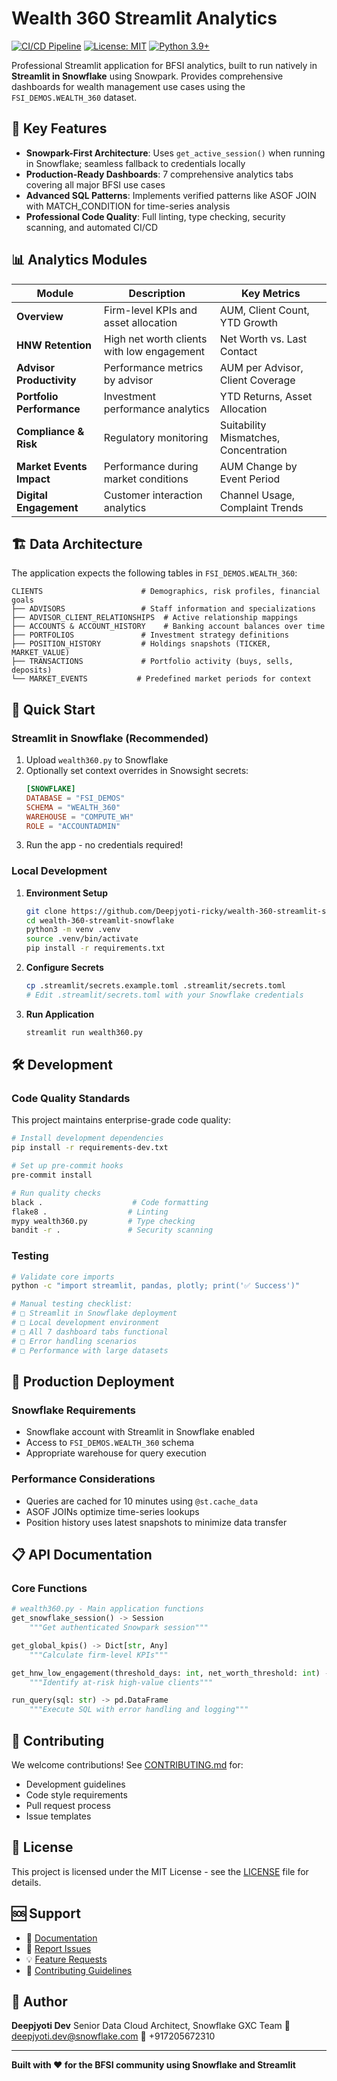 # Wealth 360 Streamlit Analytics

[![CI/CD Pipeline](https://github.com/Deepjyoti-ricky/wealth-360-streamlit-snowflake/actions/workflows/ci.yml/badge.svg)](https://github.com/Deepjyoti-ricky/wealth-360-streamlit-snowflake/actions/workflows/ci.yml)
[![License: MIT](https://img.shields.io/badge/License-MIT-yellow.svg)](https://opensource.org/licenses/MIT)
[![Python 3.9+](https://img.shields.io/badge/python-3.9+-blue.svg)](https://www.python.org/downloads/)

Professional Streamlit application for BFSI analytics, built to run natively in **Streamlit in Snowflake** using Snowpark. Provides comprehensive dashboards for wealth management use cases using the `FSI_DEMOS.WEALTH_360` dataset.

## 🎯 Key Features

- **Snowpark-First Architecture**: Uses `get_active_session()` when running in Snowflake; seamless fallback to credentials locally
- **Production-Ready Dashboards**: 7 comprehensive analytics tabs covering all major BFSI use cases
- **Advanced SQL Patterns**: Implements verified patterns like ASOF JOIN with MATCH_CONDITION for time-series analysis
- **Professional Code Quality**: Full linting, type checking, security scanning, and automated CI/CD

## 📊 Analytics Modules

| Module | Description | Key Metrics |
|--------|-------------|-------------|
| **Overview** | Firm-level KPIs and asset allocation | AUM, Client Count, YTD Growth |
| **HNW Retention** | High net worth clients with low engagement | Net Worth vs. Last Contact |
| **Advisor Productivity** | Performance metrics by advisor | AUM per Advisor, Client Coverage |
| **Portfolio Performance** | Investment performance analytics | YTD Returns, Asset Allocation |
| **Compliance & Risk** | Regulatory monitoring | Suitability Mismatches, Concentration |
| **Market Events Impact** | Performance during market conditions | AUM Change by Event Period |
| **Digital Engagement** | Customer interaction analytics | Channel Usage, Complaint Trends |

## 🏗️ Data Architecture

The application expects the following tables in `FSI_DEMOS.WEALTH_360`:

```
CLIENTS                      # Demographics, risk profiles, financial goals
├── ADVISORS                 # Staff information and specializations
├── ADVISOR_CLIENT_RELATIONSHIPS  # Active relationship mappings
├── ACCOUNTS & ACCOUNT_HISTORY    # Banking account balances over time
├── PORTFOLIOS               # Investment strategy definitions
├── POSITION_HISTORY         # Holdings snapshots (TICKER, MARKET_VALUE)
├── TRANSACTIONS             # Portfolio activity (buys, sells, deposits)
└── MARKET_EVENTS           # Predefined market periods for context
```

## 🚀 Quick Start

### Streamlit in Snowflake (Recommended)

1. Upload `wealth360.py` to Snowflake
2. Optionally set context overrides in Snowsight secrets:
   ```toml
   [SNOWFLAKE]
   DATABASE = "FSI_DEMOS"
   SCHEMA = "WEALTH_360"
   WAREHOUSE = "COMPUTE_WH"
   ROLE = "ACCOUNTADMIN"
   ```
3. Run the app - no credentials required!

### Local Development

1. **Environment Setup**
   ```bash
   git clone https://github.com/Deepjyoti-ricky/wealth-360-streamlit-snowflake.git
   cd wealth-360-streamlit-snowflake
   python3 -m venv .venv
   source .venv/bin/activate
   pip install -r requirements.txt
   ```

2. **Configure Secrets**
   ```bash
   cp .streamlit/secrets.example.toml .streamlit/secrets.toml
   # Edit .streamlit/secrets.toml with your Snowflake credentials
   ```

3. **Run Application**
   ```bash
   streamlit run wealth360.py
   ```

## 🛠️ Development

### Code Quality Standards

This project maintains enterprise-grade code quality:

```bash
# Install development dependencies
pip install -r requirements-dev.txt

# Set up pre-commit hooks
pre-commit install

# Run quality checks
black .                    # Code formatting
flake8 .                  # Linting
mypy wealth360.py         # Type checking
bandit -r .               # Security scanning
```

### Testing

```bash
# Validate core imports
python -c "import streamlit, pandas, plotly; print('✅ Success')"

# Manual testing checklist:
# □ Streamlit in Snowflake deployment
# □ Local development environment
# □ All 7 dashboard tabs functional
# □ Error handling scenarios
# □ Performance with large datasets
```

## 🏢 Production Deployment

### Snowflake Requirements
- Snowflake account with Streamlit in Snowflake enabled
- Access to `FSI_DEMOS.WEALTH_360` schema
- Appropriate warehouse for query execution

### Performance Considerations
- Queries are cached for 10 minutes using `@st.cache_data`
- ASOF JOINs optimize time-series lookups
- Position history uses latest snapshots to minimize data transfer

## 📋 API Documentation

### Core Functions

```python
# wealth360.py - Main application functions
get_snowflake_session() -> Session
    """Get authenticated Snowpark session"""

get_global_kpis() -> Dict[str, Any]
    """Calculate firm-level KPIs"""

get_hnw_low_engagement(threshold_days: int, net_worth_threshold: int) -> pd.DataFrame
    """Identify at-risk high-value clients"""

run_query(sql: str) -> pd.DataFrame
    """Execute SQL with error handling and logging"""
```

## 🤝 Contributing

We welcome contributions! See [CONTRIBUTING.md](CONTRIBUTING.md) for:
- Development guidelines
- Code style requirements
- Pull request process
- Issue templates

## 📄 License

This project is licensed under the MIT License - see the [LICENSE](LICENSE) file for details.

## 🆘 Support

- 📖 [Documentation](README.md)
- 🐛 [Report Issues](https://github.com/Deepjyoti-ricky/wealth-360-streamlit-snowflake/issues)
- 💡 [Feature Requests](https://github.com/Deepjyoti-ricky/wealth-360-streamlit-snowflake/issues/new?template=feature_request.md)
- 🤝 [Contributing Guidelines](CONTRIBUTING.md)

## 👤 Author

**Deepjyoti Dev**
Senior Data Cloud Architect, Snowflake GXC Team
📧 deepjyoti.dev@snowflake.com
📱 +917205672310

---

**Built with ❤️ for the BFSI community using Snowflake and Streamlit**

